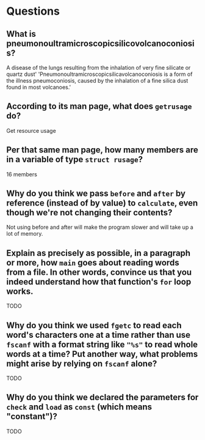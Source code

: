 # Questions

## What is pneumonoultramicroscopicsilicovolcanoconiosis?

A disease of the lungs resulting from the inhalation of very fine silicate or quartz dust' 'Pneumonoultramicroscopicsilicavolcanoconiosis is a form of the illness pneumoconiosis, caused by the inhalation of a fine silica dust found in most volcanoes.'

## According to its man page, what does `getrusage` do?

Get resource usage

## Per that same man page, how many members are in a variable of type `struct rusage`?

16 members

## Why do you think we pass `before` and `after` by reference (instead of by value) to `calculate`, even though we're not changing their contents?

Not using before and after will make the program slower and will take up a lot of memory.

## Explain as precisely as possible, in a paragraph or more, how `main` goes about reading words from a file. In other words, convince us that you indeed understand how that function's `for` loop works.

TODO

## Why do you think we used `fgetc` to read each word's characters one at a time rather than use `fscanf` with a format string like `"%s"` to read whole words at a time? Put another way, what problems might arise by relying on `fscanf` alone?

TODO

## Why do you think we declared the parameters for `check` and `load` as `const` (which means "constant")?

TODO
